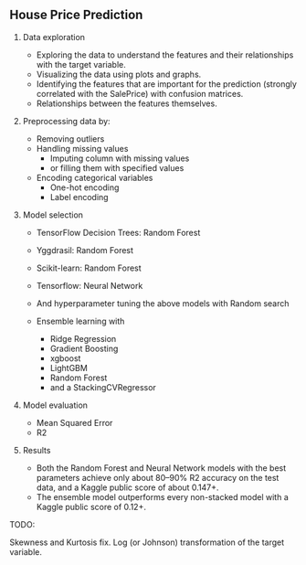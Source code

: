

## House Price Prediction


1. Data exploration
    - Exploring the data to understand the features and their relationships with the target variable.
    - Visualizing the data using plots and graphs.
    - Identifying the features that are important for the prediction 
   (strongly correlated with the SalePrice) with confusion matrices.
    - Relationships between the features themselves.
   

2. Preprocessing data by:
    - Removing outliers
    - Handling missing values
      - Imputing column with missing values
      - or filling them with specified values
    - Encoding categorical variables
      - One-hot encoding
      - Label encoding


3. Model selection
    - TensorFlow Decision Trees: Random Forest
    - Yggdrasil: Random Forest
    - Scikit-learn: Random Forest
    - Tensorflow: Neural Network

   - And hyperparameter tuning the above models with Random search

   - Ensemble learning with
     - Ridge Regression
     - Gradient Boosting
     - xgboost
     - LightGBM
     - Random Forest
     - and a StackingCVRegressor 


4. Model evaluation

    - Mean Squared Error
    - R2


5. Results
   
   - Both the Random Forest and Neural Network models with the best parameters 
achieve only about 80–90% R2 accuracy on the test data, and a Kaggle public score 
of about 0.147+.
   - The ensemble model outperforms every non-stacked model with a Kaggle public score of 0.12+.



TODO:

Skewness and Kurtosis fix.
Log (or Johnson) transformation of the target variable.
